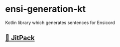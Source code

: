 # ensi-generation-kt
Kotlin library which generates sentences for Ensicord

## [📁 JitPack](https://jitpack.io/#aliernfrog/ensi-generation-kt)

